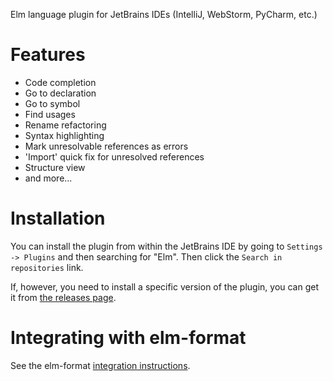 Elm language plugin for JetBrains IDEs (IntelliJ, WebStorm, PyCharm, etc.)

# Features 

* Code completion
* Go to declaration
* Go to symbol
* Find usages
* Rename refactoring
* Syntax highlighting
* Mark unresolvable references as errors
* 'Import' quick fix for unresolved references
* Structure view
* and more...


# Installation

You can install the plugin from within the JetBrains IDE by going to `Settings -> Plugins` and then searching for "Elm". Then click the `Search in repositories` link.

If, however, you need to install a specific version of the plugin, you can get it from [the releases page](https://github.com/klazuka/intellij-elm/releases).


# Integrating with elm-format

See the elm-format [integration instructions](https://klazuka.github.io/intellij-elm/elm-format/setup.html).
